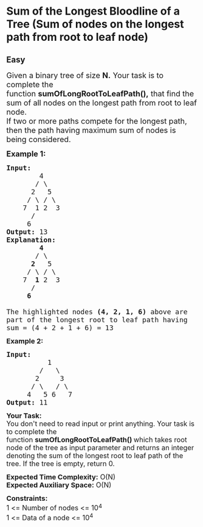# Sum of the Longest Bloodline of a Tree (Sum of nodes on the longest path from root to leaf node)
##  Easy 
<div class="problem-statement">
                <p></p><p><span style="font-size:20px">Given a binary tree of size&nbsp;<strong>N.</strong>&nbsp;Your task is to complete the function&nbsp;<strong>sumOfLongRootToLeafPath(),</strong>&nbsp;that find the sum of all nodes on the longest path from root to leaf node.<br>
If two or more paths compete for the longest path, then the path having maximum sum of nodes is being considered.</span></p>

<p><strong><span style="font-size:20px">Example 1:</span></strong></p>

<pre><span style="font-size:18px"><strong>Input:</strong> 
        4        
       / \       
      2   5      
     / \ / \     
    7  1 2  3    
      /
     6
<strong>Output:</strong> 13
<strong>Explanation:</strong>
        <strong>4</strong>        
       / \       
      <strong>2</strong>   5      
     / \ / \     
    7  <strong>1</strong> 2  3 
      /
     <strong>6</strong>

The highlighted nodes <strong>(4, 2, 1, 6)</strong> above are 
part of the longest root to leaf path having
sum = (4 + 2 + 1 + 6) = 13</span></pre>

<p><strong><span style="font-size:18px">Example 2:</span></strong></p>

<pre><strong><span style="font-size:18px">Input: </span></strong><span style="font-size:18px">
&nbsp;         1
&nbsp;       /   \
&nbsp;      2     3
&nbsp;     / \   / \
&nbsp;    4   5 6   7</span>
<strong><span style="font-size:18px">Output: </span></strong><span style="font-size:18px">11</span>
</pre>

<p><span style="font-size:18px"><strong>Your Task:</strong></span><br>
<span style="font-size:18px">You don't need to read input or print anything. Your task is to complete the function&nbsp;<strong>sumOfLongRootToLeafPath</strong></span><span style="font-size:18px"><strong>()&nbsp;</strong>which takes root node of the tree as input parameter and returns an integer denoting the sum of the longest root to leaf path of the tree. If the tree is empty, return 0.</span></p>

<p><span style="font-size:18px"><strong>Expected Time Complexity:</strong>&nbsp;O(N)<br>
<strong>Expected Auxiliary Space:</strong>&nbsp;O(N)</span></p>

<p><span style="font-size:18px"><strong>Constraints:</strong><br>
1 &lt;= Number of nodes &lt;= 10</span><sup><span style="font-size:15px">4</span></sup><br>
<span style="font-size:18px">1 &lt;= Data of a node &lt;= 10<sup>4</sup></span></p>
 <p></p>
            </div>
